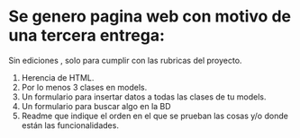 # Se genero pagina web con motivo de una tercera entrega: 

Sin ediciones , solo para cumplir con las rubricas del proyecto.

1. Herencia de HTML.
2. Por lo menos 3 clases en models.
3. Un formulario para insertar datos a todas las clases de tu models.
4. Un formulario para buscar algo en la BD
5. Readme que indique el orden en el que se prueban las cosas y/o
donde están las funcionalidades.
